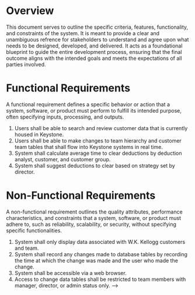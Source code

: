 # Overview

This document serves to outline the specific criteria,  features, functionality, and constraints of the system. It is meant to provide a clear and unambiguous refrence for stakeholders to understand and agree upon what needs to be designed, developed, and delivered. It acts as a foundational blueprint to guide the entire development process, ensuring that the final outcome aligns with the intended goals and meets the expectations of all parties involved.

# Functional Requirements

A functional requirement defines a specific behavior or action that a system, software, or product must perform to fulfill its intended purpose, often specifying inputs, processing, and outputs.

1. Users shall be able to search and review customer data that is currently housed in Keystone. 
2. Users shall be able to make changes to team hierarchy and customer team tables that shall flow into Keystone systems in real time.   
3. System shall calculate average time to clear deductions by deduction analyst, customer, and customer group. 
4. System shall suggest deductions to clear based on strategy set by director.  

# Non-Functional Requirements

A non-functional requirement outlines the quality attributes, performance characteristics, and constraints that a system, software, or product must adhere to, such as reliability, scalability, or security, without specifying specific functionalities.

1. System shall only display data associated with W.K. Kellogg customers and team. 
2. System shall record any changes made to database tables by recording the time at which the change was made and the user who made the change. 
3. System shall be accessible via a web browser. 
4. Access to change data tables shall be restricted to team members with manager, director, or admin status only.  -->

